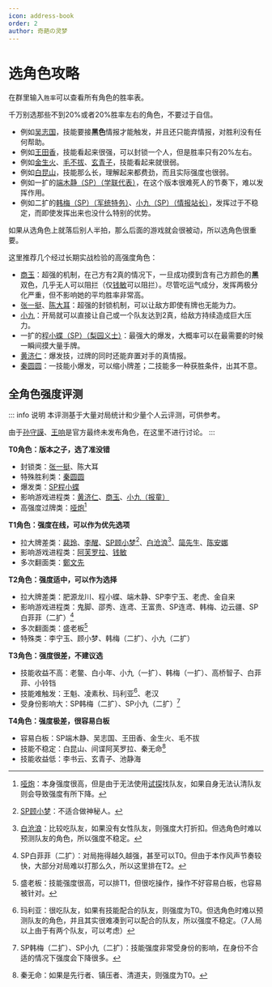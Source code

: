```yaml
---
icon: address-book
order: 2
author: 奇葩の灵梦
---
```


# 选角色攻略

在群里输入`胜率`可以查看所有角色的胜率表。

千万别选那些不到20%或者20%胜率左右的角色，不要过于自信。

- 例如[吴志国](../skills/base.md#w-吴志国-剿匪大队长)，技能要接**黑色**情报才能触发，并且还只能弃情报，对胜利没有任何帮助。
- 例如[王田香](../skills/base.md#w-王田香-特务处长)，技能看起来很强，可以封锁一个人，但是胜率只有20%左右。
- 例如[金生火](../skills/base.md#j-金生火-军机处处长)、[毛不拔](../skills/base.md#m-毛不拔-古董商人)、[玄青子](../skills/base.md#x-玄青子-算命先生)，技能看起来就很弱。
- 例如[白昆山](../skills/base.md#b-白昆山-军官)，技能那么长，理解起来都费劲，而且实际强度也很弱。
- 例如一扩的[端木静（SP）（学联代表）](../skills/extend1.md#d-端木静-sp-学联代表)，在这个版本很难死人的节奏下，难以发挥作用。
- 例如二扩的[韩梅（SP）（军统特务）](../skills/extend2.md#h-韩梅-sp-军统特务)、[小九（SP）（情报站长）](../skills/extend2.md#x-小九-sp-情报站长)，发挥过于不稳定，而即使发挥出来也没什么特别的优势。

如果从选角色上就落后别人半拍，那么后面的游戏就会很被动，所以选角色很重要。

这里推荐几个经过长期实战检验的高强度角色：
- [商玉](../skills/base.md#s-商玉-酒楼掌柜)：超强的机制，在己方有2真的情况下，一旦成功摸到含有己方颜色的**黑**双色，几乎无人可以阻拦（仅[钱敏](../skills/extend1.md#q-钱敏-调查科员)可以阻拦）。尽管吃运气成分，发挥两极分化严重，但不影响她的平均胜率非常高。
- [张一挺](../skills/base.md#z-张一挺-司令)、[陈大耳](../skills/extend2.md#c-陈大耳-包打听)：超强的封锁机制，可以让敌方即使有牌也无能为力。
- [小九](../skills/base.md#x-小九-报童)：开局就可以直接让自己或一个队友达到2真，给敌方持续造成巨大压力。
- 一扩的[程小蝶（SP）（梨园义士）](../skills/extend1.md#c-程小蝶-sp-梨园义士)：最强大的爆发，大概率可以在最需要的时候一瞬间摸大量手牌。
- [黄济仁](../skills/base.md#h-黄济仁-药铺大夫)：爆发技，过牌的同时还能弃置对手的真情报。
- [秦圆圆](../skills/extend1.md#q-秦圆圆-风尘侠女)：一技能小爆发，可以缩小牌差；二技能多一种获胜条件，出其不意。

## 全角色强度评测

::: info 说明
本评测基于大量对局统计和少量个人云评测，可供参考。

由于[孙守謨](../skills/extend2.md#非正式-孙守謨-参谋)、[王响](../skills/extend2.md#非正式-王响-火车司机)是官方最终未发布角色，在这里不进行讨论。
:::

**T0角色：版本之子，选了准没错**

- 封锁类：[张一挺](../skills/base.md#z-张一挺-司令)、陈大耳
- 特殊胜利类：[秦圆圆](../skills/extend1.md#q-秦圆圆-风尘侠女)
- 爆发类：[SP程小蝶](../skills/extend1.md#c-程小蝶-sp-梨园义士)
- 影响游戏进程类：[黄济仁](../skills/base.md#h-黄济仁-药铺大夫)、[商玉](../skills/base.md#s-商玉-酒楼掌柜)、[小九（报童）](../skills/base.md#x-小九-报童)
- 高强度过牌类：[哑炮](skills/extend2.md#y-哑炮-乞丐)[^yapao]

[^yapao]: [哑炮](skills/extend2.md#y-哑炮-乞丐)：本身强度很高，但是由于无法使用[试探](../card/card.md)找队友，如果自身无法认清队友则会导致强度有所下降。

**T1角色：强度在线，可以作为优先选项**

- 拉大牌差类：[裴玲](../skills/base.md#p-裴玲-电影明星)、[李醒](../skills/base.md#l-李醒-租借巡捕)、[SP顾小梦](../skills/base.md#g-顾小梦-sp-译电科科员)[^spguxiaomeng]、[白沧浪](../skills/base.md#b-白沧浪-情场浪子)[^baicanglang]、[简先生](../skills/extend1.md#j-简先生-话剧演员)、[陈安娜](../skills/extend2.md#c-陈安娜-速记员)
- 影响游戏进程类：[阿芙罗拉](../skills/base.md#a-阿芙罗拉-赌场荷官)、[钱敏](../skills/extend1.md#q-钱敏-调查科员)
- 多次翻面类：[鄭文先](../skills/base.md#z-鄭文先-日伪报社主编)

[^spguxiaomeng]: [SP顾小梦](../skills/base.md#g-顾小梦-sp-译电科科员)：不适合做神秘人。
[^baicanglang]: [白沧浪](../skills/base.md#b-白沧浪-情场浪子)：比较吃队友，如果没有女性队友，则强度大打折扣。但选角色时难以预测队友的角色，所以强度不稳定。

**T2角色：强度适中，可以作为选择**

- 拉大牌差类：肥源龙川、程小蝶、端木静、SP李宁玉、老虎、金自来
- 影响游戏进程类：鬼脚、邵秀、连鸢、王富贵、SP连鸢、韩梅、边云疆、SP白菲菲（二扩）[^spbaifeifei]
- 多次翻面类：盛老板[^shenglaoban]
- 特殊类：李宁玉、顾小梦、韩梅（二扩）、小九（二扩）

[^spbaifeifei]: SP白菲菲（二扩）：对局拖得越久越强，甚至可以T0。但由于本作风声节奏较快，大部分对局难以打那么久，所以这里排在T2。
[^shenglaoban]: 盛老板：技能强度很高，可以排T1，但很吃操作，操作不好容易白板，也容易被针对。

**T3角色：强度很差，不建议选**

- 技能收益不高：老鳖、白小年、小九（一扩）、韩梅（一扩）、高桥智子、白菲菲、小铃铛
- 技能难触发：王魁、凌素秋、玛利亚[^maliya]、老汉
- 受身份影响大：SP韩梅（二扩）、SP小九（二扩）[^spxiaojiu]

[^maliya]: 玛利亚：很吃队友，如果有技能配合的队友，则强度为T0。但选角色时难以预测队友的角色，并且其实很难凑到可以配合的队友，所以强度不稳定。（7人局以上由于有两个队友，可以考虑）
[^spxiaojiu]: SP韩梅（二扩）、SP小九（二扩）：技能强度非常受身份的影响，在身份不合适的情况下强度会下降很多。

**T4角色：强度极差，很容易白板**

- 容易白板：SP端木静、吴志国、王田香、金生火、毛不拔
- 技能不稳定：白昆山、间谍阿芙罗拉、秦无命[^qinwuming]
- 技能收益低：李书云、玄青子、池静海

[^qinwuming]: 秦无命：如果是先行者、镇压者、清道夫，则强度为T0。
